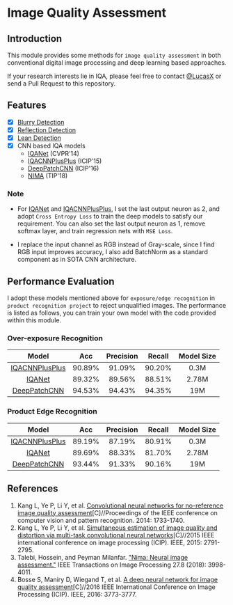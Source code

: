 # Image Quality Assessment
## Introduction
This module provides some methods for `image quality assessment` in both conventional digital image processing and deep learning based approaches.

If your research interests lie in IQA, please feel free to contact [@LucasX](https://github.com/lucasxlu) or send a Pull Request to this repository. 

## Features
- [x] [Blurry Detection](./blur_detector.py)
- [x] [Reflection Detection](./reflection_detector.py)
- [x] [Lean Detection](./lean_detector.py)
- [x] CNN based IQA models
    - [IQANet](http://openaccess.thecvf.com/content_cvpr_2014/papers/Kang_Convolutional_Neural_Networks_2014_CVPR_paper.pdf) (CVPR'14)
    - [IQACNNPlusPlus](https://ieeexplore.ieee.org/abstract/document/7351311/) (ICIP'15)
    - [DeepPatchCNN](http://iphome.hhi.de/samek/pdf/BosICIP16.pdf) (ICIP'16)
    - [NIMA](https://ieeexplore.ieee.org/stamp/stamp.jsp?tp=&arnumber=8352823) (TIP'18)

### Note
- For [IQANet](http://openaccess.thecvf.com/content_cvpr_2014/papers/Kang_Convolutional_Neural_Networks_2014_CVPR_paper.pdf) and [IQACNNPlusPlus](https://ieeexplore.ieee.org/abstract/document/7351311/), I set the last output neuron as 2, and adopt ``Cross Entropy Loss`` to train
the deep models to satisfy our requirement. You can also set the last output neuron as 1, remove softmax layer, and train regression nets with ``MSE Loss``.

- I replace the input channel as RGB instead of Gray-scale, since I find RGB input improves accuracy, I also add BatchNorm as a standard component as in SOTA CNN architecture.

## Performance Evaluation
I adopt these models mentioned above for ``exposure/edge recognition`` in ``product recognition project`` to reject unqualified images. The performance is listed as follows, you can train your own model with the code provided within this module.

### Over-exposure Recognition
| Model | Acc | Precision | Recall | Model Size |
| :---: | :---: | :---: | :---: | :---: |
| [IQACNNPlusPlus](https://ieeexplore.ieee.org/abstract/document/7351311/) | 90.89% | 91.09% | 90.20% | 0.3M |
| [IQANet](http://openaccess.thecvf.com/content_cvpr_2014/papers/Kang_Convolutional_Neural_Networks_2014_CVPR_paper.pdf) | 89.32% | 89.56% | 88.51% | 2.78M |
| [DeepPatchCNN](http://iphome.hhi.de/samek/pdf/BosICIP16.pdf) | 94.53% | 94.43% | 94.35% | 19M |


### Product Edge Recognition
| Model | Acc | Precision | Recall | Model Size |
| :---: | :---: | :---: | :---: | :---: |
| [IQACNNPlusPlus](https://ieeexplore.ieee.org/abstract/document/7351311/) | 89.19% | 87.19% | 80.91% | 0.3M |
| [IQANet](http://openaccess.thecvf.com/content_cvpr_2014/papers/Kang_Convolutional_Neural_Networks_2014_CVPR_paper.pdf) | 89.69% | 88.33% | 81.70% | 2.78M |
| [DeepPatchCNN](http://iphome.hhi.de/samek/pdf/BosICIP16.pdf) | 93.44% | 91.33% | 90.16% | 19M |


## References
1. Kang L, Ye P, Li Y, et al. [Convolutional neural networks for no-reference image quality assessment](http://openaccess.thecvf.com/content_cvpr_2014/papers/Kang_Convolutional_Neural_Networks_2014_CVPR_paper.pdf)[C]//Proceedings of the IEEE conference on computer vision and pattern recognition. 2014: 1733-1740.
2. Kang L, Ye P, Li Y, et al. [Simultaneous estimation of image quality and distortion via multi-task convolutional neural networks](https://ieeexplore.ieee.org/abstract/document/7351311/)[C]//2015 IEEE international conference on image processing (ICIP). IEEE, 2015: 2791-2795.
3. Talebi, Hossein, and Peyman Milanfar. ["Nima: Neural image assessment."](https://ieeexplore.ieee.org/stamp/stamp.jsp?tp=&arnumber=8352823) IEEE Transactions on Image Processing 27.8 (2018): 3998-4011.
4. Bosse S, Maniry D, Wiegand T, et al. [A deep neural network for image quality assessment](http://iphome.hhi.de/samek/pdf/BosICIP16.pdf)[C]//2016 IEEE International Conference on Image Processing (ICIP). IEEE, 2016: 3773-3777.
